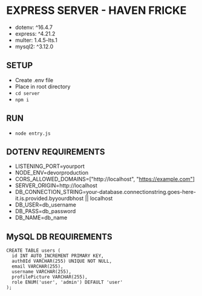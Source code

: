 # EXPRESS SERVER - HAVEN FRICKE
- dotenv: ^16.4.7
- express: ^4.21.2
- multer: 1.4.5-lts.1
- mysql2: ^3.12.0

## SETUP
- Create .env file
- Place in root directory
- `cd server`
- `npm i` 

## RUN
- `node entry.js` 

## DOTENV REQUIREMENTS
- LISTENING_PORT=yourport
- NODE_ENV=devorproduction
- CORS_ALLOWED_DOMAINS=["http://localhost", "https://example.com"]
- SERVER_ORIGIN=http://localhost
- DB_CONNECTION_STRING=your-database.connectionstring.goes-here-it.is.provided.byyourdbhost || localhost
- DB_USER=db_username
- DB_PASS=db_password
- DB_NAME=db_name

## MySQL DB REQUIREMENTS

```
CREATE TABLE users (
  id INT AUTO_INCREMENT PRIMARY KEY,
  auth0Id VARCHAR(255) UNIQUE NOT NULL,
  email VARCHAR(255),
  username VARCHAR(255),
  profilePicture VARCHAR(255),
  role ENUM('user', 'admin') DEFAULT 'user'
);
```
